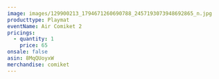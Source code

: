 ```yaml
---
image: images/129900213_1794671260690788_2457193073948692865_n.jpg
producttype: Playmat
eventName: Air Comiket 2
pricings:
  - quantity: 1
    price: 65
onsale: false
asin: 8MqQUoyxW
merchandise: comiket
---
```

